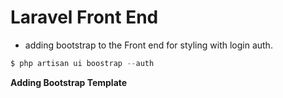 # Laravel Front End

- adding bootstrap to the Front end for styling with login auth.

```php
$ php artisan ui boostrap --auth
```


**Adding Bootstrap Template**